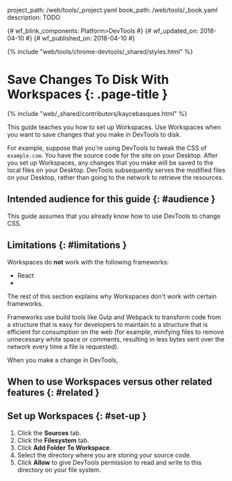 project_path: /web/tools/_project.yaml
book_path: /web/tools/_book.yaml
description: TODO

{# wf_blink_components: Platform>DevTools #}
{# wf_updated_on: 2018-04-10 #}
{# wf_published_on: 2018-04-10 #}

{% include "web/tools/chrome-devtools/_shared/styles.html" %}

# Save Changes To Disk With Workspaces {: .page-title }

{% include "web/_shared/contributors/kaycebasques.html" %}

This guide teaches you how to set up Workspaces. Use Workspaces when you want
to save changes that you make in DevTools to disk.

For example, suppose that you're using DevTools to tweak the CSS of
`example.com`. You have the source code for the site on your Desktop. After
you set up Workspaces, any changes that you make will be saved
to the local files on your Desktop. DevTools subsequently serves the modified
files on your Desktop, rather than going to the network to retrieve the
resources.

## Intended audience for this guide {: #audience }

This guide assumes that you already know how to use DevTools to change CSS.

## Limitations {: #limitations }

Workspaces do **not** work with the following frameworks:

* React
* 

The rest of this section explains why Workspaces don't work with certain
frameworks.

Frameworks use build tools like Gulp and Webpack to transform code from a
structure that is easy for developers to maintain to a structure that is
efficient for consumption on the web (for example, minifying files to remove
unnecessary white space or comments, resulting in less bytes sent over the
network every time a file is requested).

When you make a change in DevTools, 

## When to use Workspaces versus other related features {: #related }

## Set up Workspaces {: #set-up }

1. Click the **Sources** tab.
1. Click the **Filesystem** tab.
1. Click **Add Folder To Workspace**.
1. Select the directory where you are storing your source code.
1. Click **Allow** to give DevTools permission to read and write to this
   directory on your file system.



